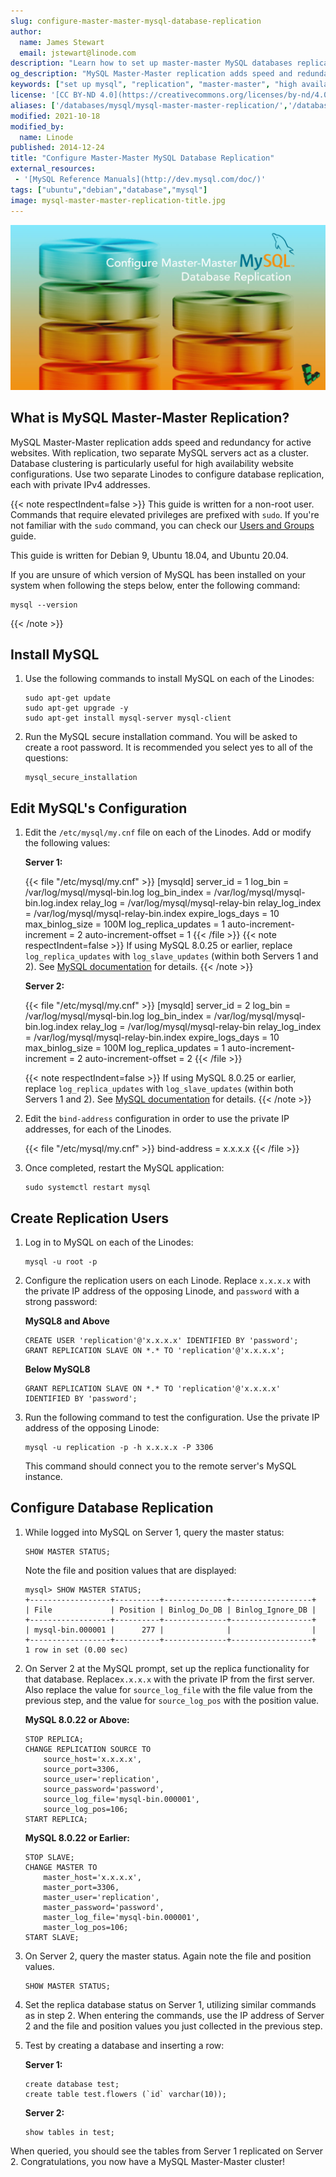```yaml
---
slug: configure-master-master-mysql-database-replication
author:
  name: James Stewart
  email: jstewart@linode.com
description: "Learn how to set up master-master MySQL databases replication in this simple step-by-step tutorial."
og_description: "MySQL Master-Master replication adds speed and redundancy. With replication, two separate MySQL servers act as a cluster, particularly useful for high availability website configurations. Use this guide to configure database replication on your Linode."
keywords: ["set up mysql", "replication", "master-master", "high availability"]
license: '[CC BY-ND 4.0](https://creativecommons.org/licenses/by-nd/4.0)'
aliases: ['/databases/mysql/mysql-master-master-replication/','/databases/mysql/mysql-master-master/','/databases/mysql/configure-master-master-mysql-database-replication/']
modified: 2021-10-18
modified_by:
  name: Linode
published: 2014-12-24
title: "Configure Master-Master MySQL Database Replication"
external_resources:
 - '[MySQL Reference Manuals](http://dev.mysql.com/doc/)'
tags: ["ubuntu","debian","database","mysql"]
image: mysql-master-master-replication-title.jpg
---
```


![Configure Master-Master MySQL Database Replication](mysql-master-master-replication-title.jpg)

## What is MySQL Master-Master Replication?

MySQL Master-Master replication adds speed and redundancy for active websites. With replication, two separate MySQL servers act as a cluster. Database clustering is particularly useful for high availability website configurations. Use two separate Linodes to configure database replication, each with private IPv4 addresses.

{{< note respectIndent=false >}}
This guide is written for a non-root user. Commands that require elevated privileges are prefixed with `sudo`. If you're not familiar with the `sudo` command, you can check our [Users and Groups](/docs/guides/linux-users-and-groups/) guide.

This guide is written for Debian 9, Ubuntu 18.04, and Ubuntu 20.04.

If you are unsure of which version of MySQL has been installed on your system when following the steps below, enter the following command:

    mysql --version
{{< /note >}}

## Install MySQL

1.  Use the following commands to install MySQL on each of the Linodes:

        sudo apt-get update
        sudo apt-get upgrade -y
        sudo apt-get install mysql-server mysql-client

2.  Run the MySQL secure installation command. You will be asked to create a root password. It is recommended you select yes to all of the questions:

        mysql_secure_installation

## Edit MySQL's Configuration

1.  Edit the `/etc/mysql/my.cnf` file on each of the Linodes. Add or modify the following values:

    **Server 1:**

    {{< file "/etc/mysql/my.cnf" >}}
[mysqld]
server_id           = 1
log_bin             = /var/log/mysql/mysql-bin.log
log_bin_index       = /var/log/mysql/mysql-bin.log.index
relay_log           = /var/log/mysql/mysql-relay-bin
relay_log_index     = /var/log/mysql/mysql-relay-bin.index
expire_logs_days    = 10
max_binlog_size     = 100M
log_replica_updates = 1
auto-increment-increment = 2
auto-increment-offset = 1
{{< /file >}}
  {{< note respectIndent=false >}}
If using MySQL 8.0.25 or earlier, replace `log_replica_updates` with `log_slave_updates` (within both Servers 1 and 2). See [MySQL documentation](https://dev.mysql.com/doc/refman/8.0/en/replication-options-binary-log.html#sysvar_log_slave_updates) for details.
    {{< /note >}}

    **Server 2:**

    {{< file "/etc/mysql/my.cnf" >}}
[mysqld]
server_id           = 2
log_bin             = /var/log/mysql/mysql-bin.log
log_bin_index       = /var/log/mysql/mysql-bin.log.index
relay_log           = /var/log/mysql/mysql-relay-bin
relay_log_index     = /var/log/mysql/mysql-relay-bin.index
expire_logs_days    = 10
max_binlog_size     = 100M
log_replica_updates = 1
auto-increment-increment = 2
auto-increment-offset = 2
{{< /file >}}

    {{< note respectIndent=false >}}
If using MySQL 8.0.25 or earlier, replace `log_replica_updates` with `log_slave_updates` (within both Servers 1 and 2). See [MySQL documentation](https://dev.mysql.com/doc/refman/8.0/en/replication-options-binary-log.html#sysvar_log_slave_updates) for details.
    {{< /note >}}

2. Edit the `bind-address` configuration in order to use the private IP addresses, for each of the Linodes.

    {{< file "/etc/mysql/my.cnf" >}}
bind-address    = x.x.x.x
{{< /file >}}

3.  Once completed, restart the MySQL application:

        sudo systemctl restart mysql

## Create Replication Users

1.  Log in to MySQL on each of the Linodes:

        mysql -u root -p

2.  Configure the replication users on each Linode. Replace `x.x.x.x` with the private IP address of the opposing Linode, and `password` with a strong password:

      **MySQL8 and Above**

        CREATE USER 'replication'@'x.x.x.x' IDENTIFIED BY 'password';
        GRANT REPLICATION SLAVE ON *.* TO 'replication'@'x.x.x.x';

      **Below MySQL8**

        GRANT REPLICATION SLAVE ON *.* TO 'replication'@'x.x.x.x' IDENTIFIED BY 'password';

3.  Run the following command to test the configuration. Use the private IP address of the opposing Linode:

        mysql -u replication -p -h x.x.x.x -P 3306

    This command should connect you to the remote server's MySQL instance.

## Configure Database Replication

1.  While logged into MySQL on Server 1, query the master status:

        SHOW MASTER STATUS;

    Note the file and position values that are displayed:

        mysql> SHOW MASTER STATUS;
        +------------------+----------+--------------+------------------+
        | File             | Position | Binlog_Do_DB | Binlog_Ignore_DB |
        +------------------+----------+--------------+------------------+
        | mysql-bin.000001 |      277 |              |                  |
        +------------------+----------+--------------+------------------+
        1 row in set (0.00 sec)

2.  On Server 2 at the MySQL prompt, set up the replica functionality for that database. Replace`x.x.x.x` with the private IP from the first server. Also replace the value for `source_log_file` with the file value from the previous step, and the value for `source_log_pos` with the position value.

    **MySQL 8.0.22 or Above:**

        STOP REPLICA;
        CHANGE REPLICATION SOURCE TO
            source_host='x.x.x.x',
            source_port=3306,
            source_user='replication',
            source_password='password',
            source_log_file='mysql-bin.000001',
            source_log_pos=106;
        START REPLICA;

    **MySQL 8.0.22 or Earlier:**

        STOP SLAVE;
        CHANGE MASTER TO
            master_host='x.x.x.x',
            master_port=3306,
            master_user='replication',
            master_password='password',
            master_log_file='mysql-bin.000001',
            master_log_pos=106;
        START SLAVE;

3.  On Server 2, query the master status. Again note the file and position values.

        SHOW MASTER STATUS;

4.  Set the replica database status on Server 1, utilizing similar commands as in step 2. When entering the commands, use the IP address of Server 2 and the file and position values you just collected in the previous step.

5.  Test by creating a database and inserting a row:

    **Server 1:**

        create database test;
        create table test.flowers (`id` varchar(10));

    **Server 2:**

        show tables in test;

When queried, you should see the tables from Server 1 replicated on Server 2.  Congratulations, you now have a MySQL Master-Master cluster!

